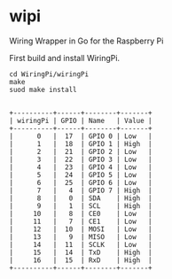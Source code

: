 wipi
====

Wiring Wrapper in Go for the Raspberry Pi

First build and install WiringPi.

	cd WiringPi/wiringPi
	make
	suod make install


	+----------+------+--------+-------+
	| wiringPi | GPIO | Name   | Value |
	+----------+------+--------+-------+
	|      0   |  17  | GPIO 0 | Low   |
	|      1   |  18  | GPIO 1 | High  |
	|      2   |  21  | GPIO 2 | Low   |
	|      3   |  22  | GPIO 3 | Low   |
	|      4   |  23  | GPIO 4 | Low   |
	|      5   |  24  | GPIO 5 | Low   |
	|      6   |  25  | GPIO 6 | Low   |
	|      7   |   4  | GPIO 7 | High  |
	|      8   |   0  | SDA    | High  |
	|      9   |   1  | SCL    | High  |
	|     10   |   8  | CE0    | Low   |
	|     11   |   7  | CE1    | Low   |
	|     12   |  10  | MOSI   | Low   |
	|     13   |   9  | MISO   | Low   |
	|     14   |  11  | SCLK   | Low   |
	|     15   |  14  | TxD    | High  |
	|     16   |  15  | RxD    | High  |
	+----------+------+--------+-------+
